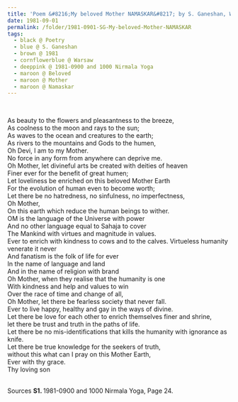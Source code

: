 ```yaml
---
title: 'Poem &#8216;My beloved Mother NAMASKAR&#8217; by S. Ganeshan, Warsaw from 1981-0900 and 1000 Nirmala Yoga, Back Cover'
date: 1981-09-01
permalink: /folder/1981-0901-SG-My-beloved-Mother-NAMASKAR
tags:
  - black @ Poetry
  - blue @ S. Ganeshan
  - brown @ 1981
  - cornflowerblue @ Warsaw
  - deeppink @ 1981-0900 and 1000 Nirmala Yoga
  - maroon @ Beloved
  - maroon @ Mother
  - maroon @ Namaskar
---
```


<br>

<p>
As beauty to the flowers and pleasantness to the breeze,<br>
As coolness to the moon and rays to the sun;<br>
As waves to the ocean and creatures to the earth;<br>
As rivers to the mountains and Gods to the humen,<br>
Oh Devi, I am to my Mother.<br>
No force in any form from anywhere can deprive me.<br>
Oh Mother, let divineful arts be created with deities of heaven<br>
Finer ever for the benefit of great humen;<br>
Let loveliness be enriched on this beloved Mother Earth<br>
For the evolution of human even to become worth;<br>
Let there be no hatredness, no sinfulness, no imperfectness,<br>
Oh Mother,<br>
On this earth which reduce the human beings to wither.<br>
OM is the language of the Universe with power<br>
And no other language equal to Sahaja to cover<br>
The Mankind with virtues and magnitude in values.<br>
Ever to enrich with kindness to cows and to the calves. Virtueless humanity venerate it never<br>
And fanatism is the folk of life for ever<br>
In the name of language and land<br>
And in the name of religion with brand<br>
Oh Mother, when they realise that the humanity is one<br>
With kindness and help and values to win<br>
Over the race of time and change of all,<br>
Oh Mother, let there be fearless society that never fall.<br>
Ever to live happy, healthy and gay in the ways of divine.<br>
Let there be love for each other to enrich themselves finer and shrine,<br>
let there be trust and truth in the paths of life.<br>
Let there be no mis-identifications that kills the humanity with ignorance as knife.<br>
Let there be true knowledge for the seekers of truth,<br>
without this what can I pray on this Mother Earth,<br>
Ever with thy grace.<br>
Thy loving son<br>
</p>

<br>

<wave-list>
<list-title color="DarkSeaGreen" width="40">Sources</list-title>
  <list-item color="BlanchedAlmond"  width="280"><b>S1. </b> 1981-0900 and 1000 Nirmala Yoga, Page 24.</list-item>
</wave-list>